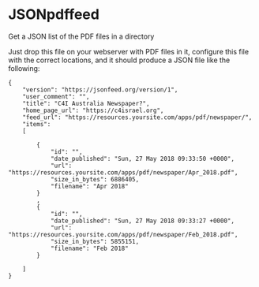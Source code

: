 # JSONpdffeed
Get a JSON list of the PDF files in a directory


Just drop this file on your webserver with PDF files in it, configure this file with the correct locations, and it should produce a JSON file like the following:

```
{
    "version": "https://jsonfeed.org/version/1",
    "user_comment": "",
    "title": "C4I Australia Newspaper?",
    "home_page_url": "https://c4israel.org",
    "feed_url": "https://resources.yoursite.com/apps/pdf/newspaper/",
    "items":
    [
        
        {
            "id": "",
            "date_published": "Sun, 27 May 2018 09:33:50 +0000",
            "url": "https://resources.yoursite.com/apps/pdf/newspaper/Apr_2018.pdf", 
            "size_in_bytes": 6886405,
            "filename": "Apr 2018"
        }
        ,
        {
            "id": "",
            "date_published": "Sun, 27 May 2018 09:33:27 +0000",
            "url": "https://resources.yoursite.com/apps/pdf/newspaper/Feb_2018.pdf", 
            "size_in_bytes": 5855151,
            "filename": "Feb 2018"
        }
         
	]
}
```
